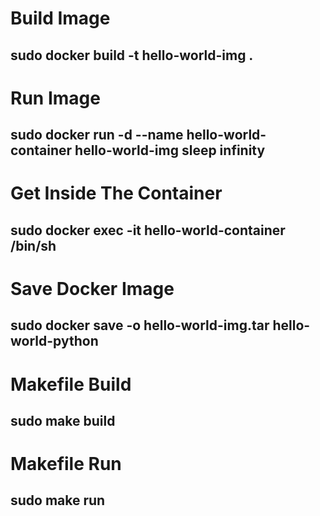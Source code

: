 # Build Image
## sudo docker build -t hello-world-img .

# Run Image
## sudo docker run -d --name hello-world-container hello-world-img sleep infinity

# Get Inside The Container
## sudo docker exec -it hello-world-container /bin/sh

# Save Docker Image
## sudo docker save -o hello-world-img.tar hello-world-python

# Makefile Build
## sudo make build

# Makefile Run
## sudo make run
